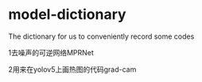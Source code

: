 # model-dictionary
The dictionary for us to conveniently record some codes

1去噪声的可逆网络MPRNet

2用来在yolov5上画热图的代码grad-cam
